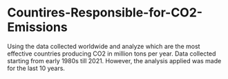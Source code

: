 # Countires-Responsible-for-CO2-Emissions
Using the data collected worldwide and analyze which are the most effective countries producing CO2 in million tons per year. Data collected starting from early 1980s till 2021. However, the analysis applied was made for the last 10 years.
